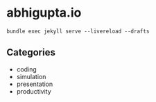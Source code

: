 # abhigupta.io
```
bundle exec jekyll serve --livereload --drafts
```

## Categories
- coding
- simulation
- presentation
- productivity